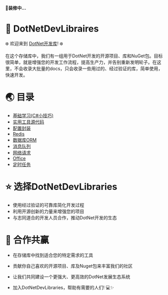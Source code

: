 🚧**装修中...**



# 🚀 DotNetDevLibraires

❄️ 欢迎来到 [DotNet开发库](https://github.com/Willxup/DotNetDevLibraries)! ❄️

在这个存储库中，我们有一组用于DotNet开发的开源项目、库和NuGet包。目标很简单，就是增强您的开发工作流程，提高生产力，并告别重新发明轮子。在这里，不会收录大批量的docs，只会收录一些用过的、经过验证的库，简单使用，快速开发。



# 🌏 目录

- [基础学习(C#小技巧)](https://github.com/Willxup/DotNetDevLibraries/tree/main/docs/cn/BasicLearning.md)
- [实用工具源代码](https://github.com/Willxup/DotNetDevLibraries/tree/main/docs/cn/PracticalTools.md)
- [配置封装](https://github.com/Willxup/DotNetDevLibraries/tree/main/docs/cn/Configuration.md)
- [Redis](https://github.com/Willxup/DotNetDevLibraries/tree/main/docs/cn/Redis.md)
- [数据库ORM](https://github.com/Willxup/DotNetDevLibraries/tree/main/docs/cn/DbORM.md)
- [消息队列](https://github.com/Willxup/DotNetDevLibraries/tree/main/docs/cn/MessageQueue.md)
- [网络请求](https://github.com/Willxup/DotNetDevLibraries/tree/main/docs/cn/Network.md)
- [Office](https://github.com/Willxup/DotNetDevLibraries/tree/main/docs/cn/Office.md)
- [定时任务](https://github.com/Willxup/DotNetDevLibraries/tree/main/docs/cn/ScheduledTasks.md)



# ⭐ 选择DotNetDevLibraries

- 使用经过验证的可靠库简化开发过程
- 利用开源创新的力量来增强您的项目
- 与志同道合的开发人员合作，推动DotNet开发的生态



# 🍾 合作共赢

- 在存储库中找到适合您的特定需求的工具

- 贡献你自己喜欢的开源项目、库及Nuget包来丰富我们的社区

- 让我们共同建设一个更强大、更高效的DotNet发展生态系统

- 加入DotNetDevLibraries，帮助有需要的人们!   💻✨
